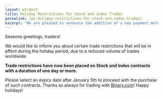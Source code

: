 ```yaml
---
layout: pt/post
title: Holiday Restrictions for Stock and Index Trades
permalink: /pt-Holiday-restrictions-for-stock-and-index-trades/
excerpt: "We are pleased to announce the addition of a new payment method on Binary.com: Bitcoin. This latest addition expands the number of payment methods now available to our traders, as a way of catering further to your own individual needs and preferences..."
---
```


Seasons greetings, traders!

We would like to inform you about certain trade restrictions that will be in effect during the holiday period, due to a reduced volume of trades worldwide.

**Trade restrictions have now been placed on Stock and Index contracts with a duration of one day or more.**

Please select an expiry date after January 5th to proceed with the purchase of such contracts.
Thanks as always for trading with [Binary.com](https://www.binary.com/?utm_source=blog&utm_medium=social&utm_content=en&utm_campaign=whatsnew)! Happy holidays!
